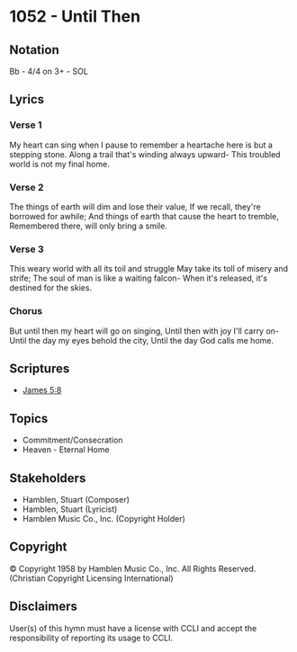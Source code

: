 # 1052 - Until Then

## Notation

Bb - 4/4 on 3+ - SOL

## Lyrics

### Verse 1

My heart can sing when I pause to remember a heartache here is but a stepping stone. Along a trail that's winding always upward- This troubled world is not my final home.

### Verse 2

The things of earth will dim and lose their value, If we recall, they're borrowed for awhile; And things of earth that cause the heart to tremble, Remembered there, will only bring a smile.

### Verse 3

This weary world with all its toil and struggle May take its toll of misery and strife; The soul of man is like a waiting falcon- When it's released, it's destined for the skies.

### Chorus

But until then my heart will go on singing, Until then with joy I'll carry on- Until the day my eyes behold the city, Until the day God calls me home.


## Scriptures

- [James 5:8](https://www.biblegateway.com/passage/?search=James%205%3A8)

## Topics

- Commitment/Consecration
- Heaven - Eternal Home

## Stakeholders

- Hamblen, Stuart (Composer)
- Hamblen, Stuart (Lyricist)
- Hamblen Music Co., Inc. (Copyright Holder)

## Copyright

© Copyright 1958 by Hamblen Music Co., Inc. All Rights Reserved.
(Christian Copyright Licensing International)

## Disclaimers

User(s) of this hymn must have a license with CCLI and accept the responsibility of reporting its usage to CCLI.

